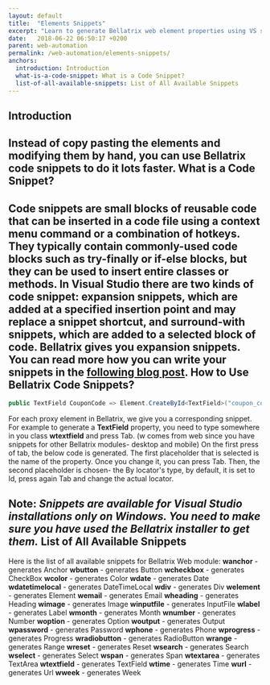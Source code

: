 ```yaml
---
layout: default
title:  "Elements Snippets"
excerpt: "Learn to generate Bellatrix web element properties using VS snippets."
date:   2018-06-22 06:50:17 +0200
parent: web-automation
permalink: /web-automation/elements-snippets/
anchors:
  introduction: Introduction
  what-is-a-code-snippet: What is a Code Snippet?
  list-of-all-available-snippets: List of All Available Snippets
---
```

Introduction
-------
Instead of copy pasting the elements and modifying them by hand, you can use Bellatrix code snippets to do it lots faster.
What is a Code Snippet?
----------------------- 
Code snippets are small blocks of reusable code that can be inserted in a code file using a context menu command or a combination of hotkeys. They typically contain commonly-used code blocks such as try-finally or if-else blocks, but they can be used to insert entire classes or methods. In Visual Studio there are two kinds of code snippet: expansion snippets, which are added at a specified insertion point and may replace a snippet shortcut, and surround-with snippets, which are added to a selected block of code.
Bellatrix gives you expansion snippets. You can read more how you can write your snippets in the [following blog post](https://www.automatetheplanet.com/visual-studio-code-snippets/).
How to Use Bellatrix Code Snippets?
------------
```C#
public TextField CouponCode => Element.CreateById<TextField>("coupon_code");
```
For each proxy element in Bellatrix, we give you a corresponding snippet. For example to generate a **TextField** property, you need to type somewhere in you class **wtextfield** and press Tab.
(w comes from web since you have snippets for other Bellatrix modules- desktop and mobile)
On the first press of tab, the below code is generated. The first placeholder that is selected is the name of the property. Once you change it, you can press Tab. Then, the second placeholder is chosen- the By locator's type, by default, it is set to Id, press again Tab and change the actual locator.

**Note**: *Snippets are available for Visual Studio installations only on Windows. You need to make sure you have used the Bellatrix installer to get them.*
List of All Available Snippets
------------------------------
Here is the list of all available snippets for Bellatrix Web module:
**wanchor** - generates Anchor
**wbutton** - generates Button
**wcheckbox** - generates CheckBox
**wcolor** - generates Color
**wdate** - generates Date
**wdatetimelocal** - generates DateTimeLocal
**wdiv** - generates Div
**welement** - generates Element
**wemail** - generates Email
**wheading** - generates Heading
**wimage** - generates Image
**winputfile** - generates InputFile
**wlabel** - generates Label
**wmonth** - generates Month
**wnumber** - generates Number
**woption** - generates Option
**woutput** - generates Output
**wpassword** - generates Password
**wphone** - generates Phone
**wprogress** - generates Progress
**wradiobutton** - generates RadioButton
**wrange** - generates Range
**wreset** - generates Reset
**wsearch** - generates Search
**wselect** - generates Select
**wspan** - generates Span
**wtextarea** - generates TextArea
**wtextfield** - generates TextField
**wtime** - generates Time
**wurl** - generates Url
**wweek** - generates Week

